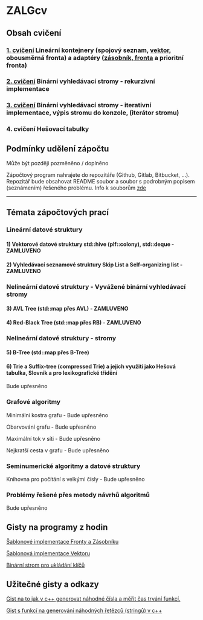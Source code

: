 # ZALGcv

## Obsah cvičení
### [1. cvičení](https://github.com/martinnovaak/ZALGcv/tree/main/cv1) Lineární kontejnery (spojový seznam, [vektor](https://gist.github.com/martinnovaak/7df4e37a710844ebd30d5d87329d9642), obousměrná fronta) a adaptéry ([zásobník, fronta](https://gist.github.com/martinnovaak/6617749869d7549c138074477d40eee3) a prioritní fronta)
### [2. cvičení](https://github.com/martinnovaak/ZALGcv/tree/main/cv2) Binární vyhledávací stromy - rekurzivní implementace
### [3. cvičení](https://github.com/martinnovaak/ZALGcv/tree/main/cv3) Binární vyhledávací stromy - iterativní implementace, výpis stromu do konzole, (iterátor stromu)
### 4. cvičení Hešovací tabulky

## Podmínky udělení zápočtu
Může být později pozměněno / doplněno

Zápočtový program nahrajete do repozitáře (Github, Gitlab, Bitbucket, ...). Repozitář bude obsahovat README soubor a soubor s podrobným popisem (seznámením) řešeného problému. Info k souborům [zde](https://gist.github.com/martinnovaak/9ab3ea05f277dcfa50fd383077ac63af)

---

## Témata zápočtových prací

### Lineární datové struktury

#### 1) Vektorové datové struktury std::hive (plf::colony), std::deque - ZAMLUVENO

#### 2) Vyhledávací seznamové struktury Skip List a Self-organizing list - ZAMLUVENO

### Nelineární datové struktury - Vyvážené binární vyhledávací stromy 

#### 3) AVL Tree (std::map přes AVL) - ZAMLUVENO

#### 4) Red-Black Tree (std::map přes RB) - ZAMLUVENO

### Nelineární datové struktury - stromy

#### 5) B-Tree (std::map přes B-Tree)

#### 6) Trie a Suffix-tree (compressed Trie) a jejich využití jako Hešová tabulka, Slovník a pro lexikografické třídění


Bude upřesněno

### Grafové algoritmy

Minimální kostra grafu - Bude upřesněno

Obarvování grafu - Bude upřesněno

Maximální tok v síti - Bude upřesněno

Nejkratší cesta v grafu - Bude upřesněno

### Seminumerické algoritmy a datové struktury

Knihovna pro počítání s velkými čísly - Bude upřesněno

### Problémy řešené přes metody návrhů algoritmů

Bude upřesněno

## Gisty na programy z hodin

[Šablonové implementace Fronty a Zásobníku](https://gist.github.com/martinnovaak/6617749869d7549c138074477d40eee3)

[Šablonová implementace Vektoru](https://gist.github.com/martinnovaak/7df4e37a710844ebd30d5d87329d9642)

[Binární strom pro ukládání klíčů](https://gist.github.com/martinnovaak/23dfe3af1849e8882fe199801d9f3774)

## Užitečné gisty a odkazy

[Gist na to jak v c++ generovat náhodné čísla a měřit čas trvání funkcí.](https://gist.github.com/martinnovaak/c05999dc306db538b7c98974cca93aa8)

[Gist s funkcí na generování náhodných řetězců (stringů) v c++](https://gist.github.com/martinnovaak/260a0c35373c4ded3f2be60b2944cb03)
